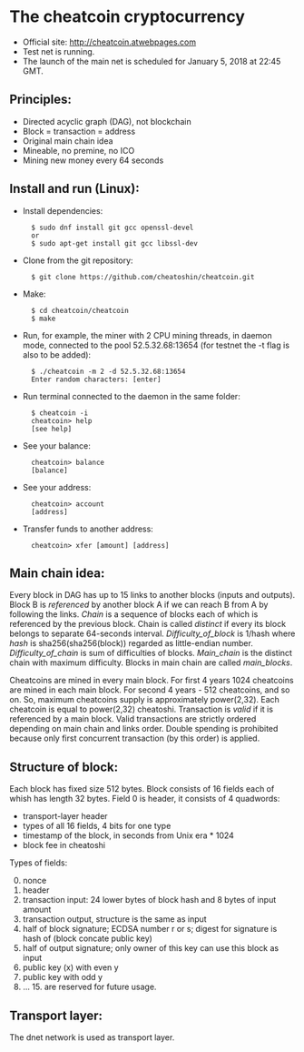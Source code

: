 The cheatcoin cryptocurrency
============================

- Official site: http://cheatcoin.atwebpages.com
- Test net is running.
- The launch of the main net is scheduled for January 5, 2018 at 22:45 GMT. 


Principles:
----------

- Directed acyclic graph (DAG), not blockchain
- Block = transaction = address
- Original main chain idea
- Mineable, no premine, no ICO
- Mining new money every 64 seconds


Install and run (Linux):
-----------------------

- Install dependencies:

		$ sudo dnf install git gcc openssl-devel
		or
		$ sudo apt-get install git gcc libssl-dev

- Clone from the git repository:

        $ git clone https://github.com/cheatoshin/cheatcoin.git

- Make:

        $ cd cheatcoin/cheatcoin
        $ make

- Run, for example, the miner with 2 CPU mining threads, in daemon mode, connected to the pool 52.5.32.68:13654
  (for testnet the -t flag is also to be added):

        $ ./cheatcoin -m 2 -d 52.5.32.68:13654
        Enter random characters: [enter]

- Run terminal connected to the daemon in the same folder:

        $ cheatcoin -i
        cheatcoin> help
        [see help]

- See your balance:

        cheatcoin> balance
        [balance]

- See your address:

        cheatcoin> account
        [address]

- Transfer funds to another address:

        cheatcoin> xfer [amount] [address]


Main chain idea:
---------------

Every block in DAG has up to 15 links to another blocks (inputs and outputs).
Block B is _referenced_ by another block A if we can reach B from A by following the links.
_Chain_ is a sequence of blocks each of which is referenced by the previous block.
Chain is called _distinct_ if every its block belongs to separate 64-seconds interval.
_Difficulty_of_block_ is 1/hash where _hash_ is sha256(sha256(block)) regarded as little-endian number.
_Difficulty_of_chain_ is sum of difficulties of blocks.
_Main_chain_ is the distinct chain with maximum difficulty.
Blocks in main chain are called _main_blocks_.

Cheatcoins are mined in every main block.
For first 4 years 1024 cheatcoins are mined in each main block.
For second 4 years - 512 cheatcoins, and so on.
So, maximum cheatcoins supply is approximately power(2,32).
Each cheatcoin is equal to power(2,32) cheatoshi.
Transaction is _valid_ if it is referenced by a main block.
Valid transactions are strictly ordered depending on main chain and links order.
Double spending is prohibited because only first concurrent transaction (by this order) is applied.


Structure of block:
------------------

Each block has fixed size 512 bytes.
Block consists of 16 fields each of whish has length 32 bytes.
Field 0 is header, it consists of 4 quadwords:
- transport-layer header
- types of all 16 fields, 4 bits for one type
- timestamp of the block, in seconds from Unix era * 1024
- block fee in cheatoshi

Types of fields:

0. nonce
1. header
2. transaction input: 24 lower bytes of block hash and 8 bytes of input amount
3. transaction output, structure is the same as input
4. half of block signature; ECDSA number r or s; digest for signature is hash of (block concate public key)
5. half of output signature; only owner of this key can use this block as input
6. public key (x) with even y
7. public key with odd y
8. ... 15. are reserved for future usage.


Transport layer:
---------------

The dnet network is used as transport layer.

